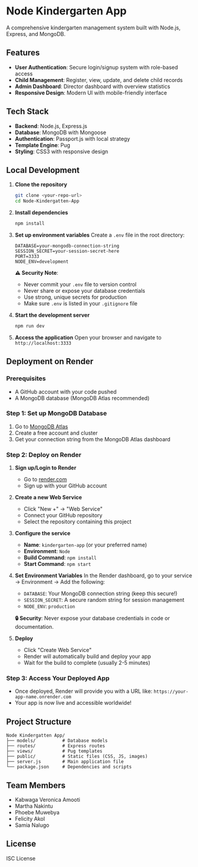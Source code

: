 # Node Kindergarten App

A comprehensive kindergarten management system built with Node.js, Express, and MongoDB.

## Features

- **User Authentication**: Secure login/signup system with role-based access
- **Child Management**: Register, view, update, and delete child records
- **Admin Dashboard**: Director dashboard with overview statistics
- **Responsive Design**: Modern UI with mobile-friendly interface

## Tech Stack

- **Backend**: Node.js, Express.js
- **Database**: MongoDB with Mongoose
- **Authentication**: Passport.js with local strategy
- **Template Engine**: Pug
- **Styling**: CSS3 with responsive design

## Local Development

1. **Clone the repository**

   ```bash
   git clone <your-repo-url>
   cd Node-Kindergatten-App
   ```

2. **Install dependencies**

   ```bash
   npm install
   ```

3. **Set up environment variables**
   Create a `.env` file in the root directory:

   ```
   DATABASE=your-mongodb-connection-string
   SESSION_SECRET=your-session-secret-here
   PORT=3333
   NODE_ENV=development
   ```

   **⚠️ Security Note**:

   - Never commit your `.env` file to version control
   - Never share or expose your database credentials
   - Use strong, unique secrets for production
   - Make sure `.env` is listed in your `.gitignore` file

4. **Start the development server**

   ```bash
   npm run dev
   ```

5. **Access the application**
   Open your browser and navigate to `http://localhost:3333`

## Deployment on Render

### Prerequisites

- A GitHub account with your code pushed
- A MongoDB database (MongoDB Atlas recommended)

### Step 1: Set up MongoDB Database

1. Go to [MongoDB Atlas](https://www.mongodb.com/atlas)
2. Create a free account and cluster
3. Get your connection string from the MongoDB Atlas dashboard

### Step 2: Deploy on Render

1. **Sign up/Login to Render**

   - Go to [render.com](https://render.com)
   - Sign up with your GitHub account

2. **Create a new Web Service**

   - Click "New +" → "Web Service"
   - Connect your GitHub repository
   - Select the repository containing this project

3. **Configure the service**

   - **Name**: `kindergarten-app` (or your preferred name)
   - **Environment**: `Node`
   - **Build Command**: `npm install`
   - **Start Command**: `npm start`

4. **Set Environment Variables**
   In the Render dashboard, go to your service → Environment → Add the following:

   - `DATABASE`: Your MongoDB connection string (keep this secure!)
   - `SESSION_SECRET`: A secure random string for session management
   - `NODE_ENV`: `production`

   **🔒 Security**: Never expose your database credentials in code or documentation.

5. **Deploy**
   - Click "Create Web Service"
   - Render will automatically build and deploy your app
   - Wait for the build to complete (usually 2-5 minutes)

### Step 3: Access Your Deployed App

- Once deployed, Render will provide you with a URL like: `https://your-app-name.onrender.com`
- Your app is now live and accessible worldwide!

## Project Structure

```
Node Kindergatten App/
├── models/          # Database models
├── routes/          # Express routes
├── views/           # Pug templates
├── public/          # Static files (CSS, JS, images)
├── server.js        # Main application file
└── package.json     # Dependencies and scripts
```

## Team Members

- Kabwaga Veronica Amooti
- Martha Nakintu
- Phoebe Muwebya
- Felicity Akol
- Samia Nalugo

## License

ISC License
